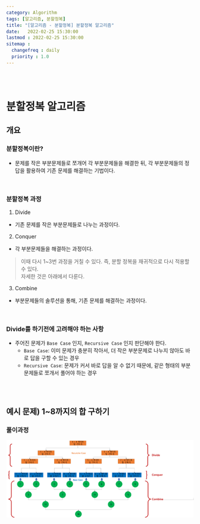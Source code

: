 ```yaml
---
category: Algorithm
tags: [알고리즘, 분할정복]
title: "[알고리즘 - 분할정복] 분할정복 알고리즘"
date:   2022-02-25 15:30:00 
lastmod : 2022-02-25 15:30:00
sitemap :
  changefreq : daily
  priority : 1.0
---
```


<br/><br/>

# 분할정복 알고리즘
## 개요
### 분할정복이란?
- 문제를 작은 부분문제들로 쪼개어 각 부분문제들을 해결한 뒤, 각 부분문제들의 정답을 활용하여 기존 문제를 해결하는 기법이다.

<br/>

### 분할정복 과정
1. Divide
  - 기존 문제를 작은 부분문제들로 나누는 과정이다.
2. Conquer
  - 각 부분문제들을 해결하는 과정이다.
  > 이때 다시 1~3번 과정을 거칠 수 있다. 즉, 분할 정복을 재귀적으로 다시 적용할 수 있다.  
  자세한 것은 아래에서 다룬다.
3. Combine
  - 부분문제들의 솔루션을 통해, 기존 문제를 해결하는 과정이다.

<br/>

### Divide를 하기전에 고려해야 하는 사항
- 주어진 문제가 `Base Case` 인지, `Recursive Case` 인지 판단해야 한다.
  - `Base Case`: 이미 문제가 충분히 작아서, 더 작은 부분문제로 나누지 않아도 바로 답을 구할 수 있는 경우
  - `Recursive Case`: 문제가 커서 바로 답을 알 수 없기 때문에, 같은 형태의 부분 문제들로 쪼개서 풀어야 하는 경우

<br/><br/>

## 예시 문제) 1~8까지의 합 구하기
### 풀이과정
![](/assets/img/2022-02-25-ALGORITHM_DivideAndConquer/Untitled.png)